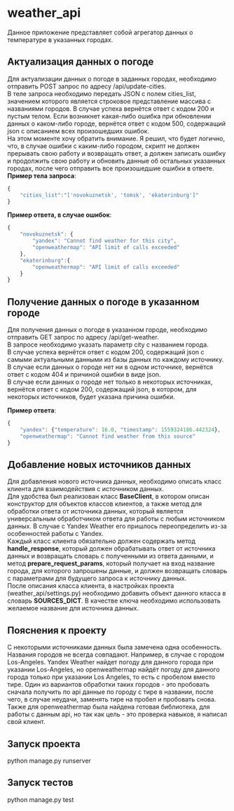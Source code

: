 # weather_api
Данное приложение представляет собой агрегатор данных о температуре в указанных городах.

## Актуализация данных о погоде
Для актуализации данных о погоде в заданных городах, необходимо отправить POST запрос по адресу /api/update-cities.\
В теле запроса необходимо передать JSON с полем cities_list, значением которого является строковое представление массива
с названиями городов. В случае успеха вернётся ответ с кодом 200 и пустым телом. Если возникнет какая-либо ошибка при обновлении данных о каком-либо городе, вернётся ответ с кодом 500, содержащий json с описанием всех произошедших ошибок.\
На этом моменте хочу обратить внимание. Я решил, что будет логично, что, в случае ошибки с каким-либо городом, скрипт не должен прерывать свою работу и возвращать ответ, а должен записать ошибку и продолжить свою работу и обновить данные об остальных указанных городах, после чего отправить все произошедшие ошибки в ответе.\
**Пример тела запроса**:
```javascript
{
    "cities_list":"['novokuznetsk', 'tomsk', 'ekaterinburg']"
}
```

**Пример ответа, в случае ошибок**:
```javascript
{
    "novokuznetsk": {
        "yandex": "Cannot find weather for this city",
        "openweathermap": "API limit of calls exceeded"
    },
    "ekaterinburg":{
        "openweathermap": "API limit of calls exceeded"
    }
}
```

## Получение данных о погоде в указанном городе
Для получения данных о погоде в указанном городе, необходимо отправить GET запрос по адресу /api/get-weather.\
В запросе необходимо указать параметр city с названием города.\
В случае успеха вернётся ответ с кодом 200, содержащий json с самыми актуальными данными из базы данных по каждому источнику.\
В случае если данных о городе нет ни в одном источнике, вернётся ответ с кодом 404 и причиной ошибки в виде json.\
В случае если данных о городе нет только в некоторых источниках, вернётся ответ с кодом 200, содержащий json, в котором, для некоторых источников, будет указана причина ошибки.

**Пример ответа**:
```javascript
{
    "yandex": {"temperature": 16.0, "timestamp": 1559324186.442324},
    "openweathermap": "Cannot find weather from this source"
}
```

## Добавление новых источников данных
Для добавления нового источника данных, необходимо описать класс клиента для взаимодействия с источником данных.\
Для удобства был реализован класс **BaseClient**, в котором описан конструктор для объектов классов клиентов, а также метод для обработки ответа от источника данных, который является универсальным обработчиком ответа для работы с любым источником данных. В случае с Yandex Weather его пришлось переопределить из-за особенностей работы с Yandex.\
Каждый класс клиента обязательно должен содержать метод **handle_response**, который должен обрабатывать ответ от источника данных и возвращать словарь с полученными из ответа данными, и метод **prepare_request_params**, который получает на вход название города, для которого запрошены данные, и должен возвращать словарь с параметрами для будущего запроса к источнику данных.\
После описания класса клиента, в настройках проекта (weather_api/settings.py) необходимо добавить объект данного класса в словарь **SOURCES_DICT**. В качестве ключа необходимо использовать желаемое название для источника данных.

## Пояснения к проекту
С некоторыми источниками данных была замечена одна особенность. Названия городов не всегда совпадают. Например, в случае с городом Los-Angeles. Yandex Weather найдет погоду для данного города при указании Los-Angeles, но openweathermap найдёт погоду для данного города только при указании Los Angeles, то есть с пробелом вместо тире. Один из вариантов обработки таких городов - это пробовать сначала получить по api данные по городу с тире в названии, после чего, в случае неудачи, заменять тире на пробел и пробовать снова.\
Также для openweathermap была найдена готовая библиотека, для работы с данным api, но так как цель - это проверка навыков, я написал свой клиент.

## Запуск проекта
python manage.py runserver

## Запуск тестов
python manage.py test
